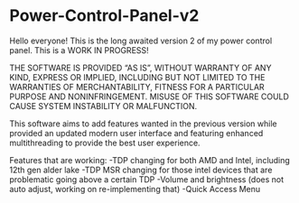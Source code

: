 # Power-Control-Panel-v2

Hello everyone! This is the long awaited version 2 of my power control panel. This is a WORK IN PROGRESS!

THE SOFTWARE IS PROVIDED “AS IS”, WITHOUT WARRANTY OF ANY KIND, EXPRESS OR IMPLIED, INCLUDING BUT NOT LIMITED TO THE WARRANTIES OF MERCHANTABILITY, FITNESS FOR A PARTICULAR PURPOSE AND NONINFRINGEMENT. MISUSE OF THIS SOFTWARE COULD CAUSE SYSTEM INSTABILITY OR MALFUNCTION.

This software aims to add features wanted in the previous version while provided an updated modern user interface and featuring enhanced multithreading to provide the best user experience.

Features that are working:
-TDP changing for both AMD and Intel, including 12th gen alder lake
-TDP MSR changing for those intel devices that are problematic going above a certain TDP
-Volume and brightness (does not auto adjust, working on re-implementing that)
-Quick Access Menu
